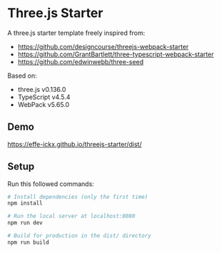 # Three.js Starter

A three.js starter template freely inspired from:
- https://github.com/designcourse/threejs-webpack-starter
- https://github.com/GrantBartlett/three-typescript-webpack-starter
- https://github.com/edwinwebb/three-seed

Based on:
- three.js v0.136.0 
- TypeScript v4.5.4 
- WebPack v5.65.0 


## Demo
https://effe-ickx.github.io/threejs-starter/dist/
## Setup
Run this followed commands:

``` bash
# Install dependencies (only the first time)
npm install

# Run the local server at localhost:8080
npm run dev

# Build for production in the dist/ directory
npm run build
```
